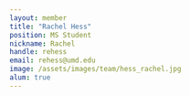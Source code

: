 ```yaml
---
layout: member
title: "Rachel Hess"
position: MS Student
nickname: Rachel
handle: rehess
email: rehess@umd.edu
image: /assets/images/team/hess_rachel.jpg
alum: true
---
```

